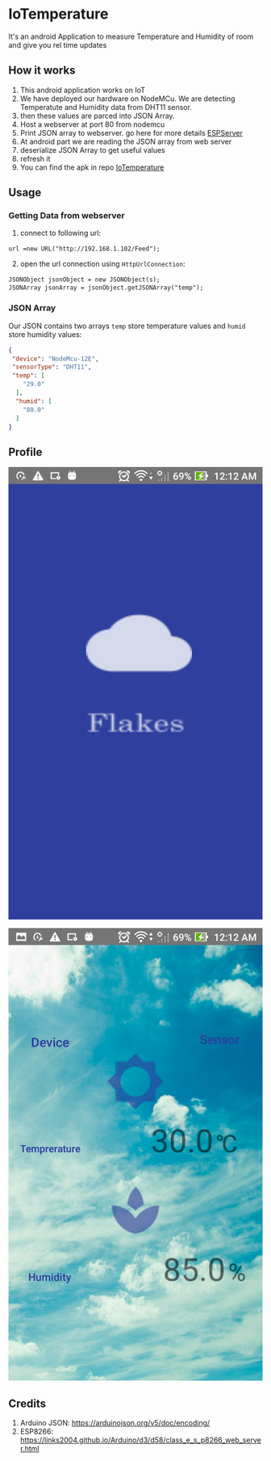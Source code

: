 # IoTemperature
 It's an android Application to measure Temperature and Humidity of room and give you rel time updates

## How it works
 1. This android application works on IoT
 2. We have deployed our hardware on NodeMCu. We are detecting Temperatute and Humidity data from DHT11 sensor.
 3. then these values are parced into JSON Array.
 4. Host a webserver at port 80 from nodemcu
 5. Print JSON array to webserver. go here for more details [ESPServer](https://github.com/vbshightime/ESPServer)
 6. At android part we are reading the JSON array from web server
 7. deserialize JSON Array to get useful values
 8. refresh it
 9. You can find the apk in repo  [IoTemperature](https://github.com/vbshightime/IoTemperature)


## Usage

### Getting Data from webserver

1. connect to following url:
  ```  
  url =new URL("http://192.168.1.102/Feed");
  ```
2. open the url connection using `HttpUrlConnection`:
  ```
  JSONObject jsonObject = new JSONObject(s);
  JSONArray jsonArray = jsonObject.getJSONArray("temp");              
 ```

### JSON Array
Our JSON contains two arrays `temp` store temperature values and `humid` store humidity values:

```JSON
{
 "device": "NodeMcu-12E",
 "sensorType": "DHT11",
 "temp": [
    "29.0"
  ],
  "humid": [
    "80.0"
  ]
}
```


## Profile

![alt text](Screenshot_20181001-001212.png "Title")

![alt text](Screenshot_20181001-001218.png "Title")


## Credits

1. Arduino JSON: https://arduinojson.org/v5/doc/encoding/ 
2. ESP8266: https://links2004.github.io/Arduino/d3/d58/class_e_s_p8266_web_server.html
